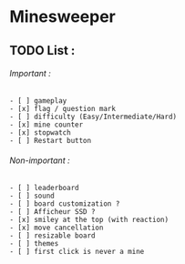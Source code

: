 # Minesweeper

## TODO List :
  ###### Important :
    - [ ] gameplay
    - [x] flag / question mark
    - [ ] difficulty (Easy/Intermediate/Hard)
    - [x] mine counter
    - [x] stopwatch
    - [ ] Restart button
  ###### Non-important :
    - [ ] leaderboard
    - [ ] sound
    - [ ] board customization ?
    - [ ] Afficheur SSD ?
    - [x] smiley at the top (with reaction)
    - [x] move cancellation
    - [ ] resizable board
    - [ ] themes
    - [ ] first click is never a mine